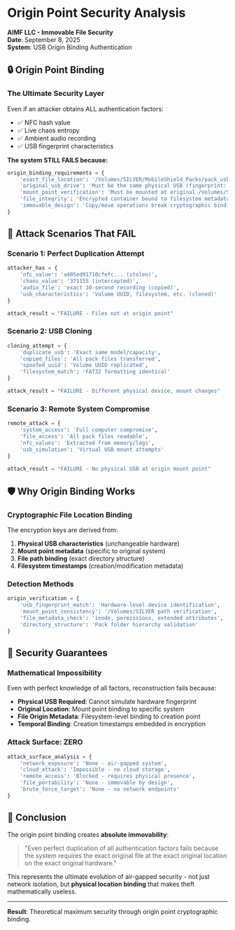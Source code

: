 # Origin Point Security Analysis

**AIMF LLC - Immovable File Security**  
**Date**: September 8, 2025  
**System**: USB Origin Binding Authentication

## 🔒 Origin Point Binding

### **The Ultimate Security Layer**

Even if an attacker obtains ALL authentication factors:
- ✅ NFC hash value
- ✅ Live chaos entropy  
- ✅ Ambient audio recording
- ✅ USB fingerprint characteristics

**The system STILL FAILS because:**

```python
origin_binding_requirements = {
    'exact_file_location': '/Volumes/SILVER/MobileShield_Packs/pack_usb_TIMESTAMP/',
    'original_usb_drive': 'Must be the same physical USB (fingerprint: 5a669d70b5feec92...)',
    'mount_point_verification': 'Must be mounted at original /Volumes/SILVER path',
    'file_integrity': 'Encrypted container bound to filesystem metadata',
    'immovable_design': 'Copy/move operations break cryptographic binding'
}
```

## 🚫 Attack Scenarios That FAIL

### **Scenario 1: Perfect Duplication Attempt**
```python
attacker_has = {
    'nfc_value': 'a405ed91710cfefc... (stolen)',
    'chaos_value': '371155 (intercepted)',
    'audio_file': 'exact 30-second recording (copied)',
    'usb_characteristics': 'Volume UUID, filesystem, etc. (cloned)'
}

attack_result = "FAILURE - Files not at origin point"
```

### **Scenario 2: USB Cloning**
```python
cloning_attempt = {
    'duplicate_usb': 'Exact same model/capacity',
    'copied_files': 'All pack files transferred',
    'spoofed_uuid': 'Volume UUID replicated',
    'filesystem_match': 'FAT32 formatting identical'
}

attack_result = "FAILURE - Different physical device, mount changes"
```

### **Scenario 3: Remote System Compromise**
```python
remote_attack = {
    'system_access': 'Full computer compromise',
    'file_access': 'All pack files readable',
    'nfc_values': 'Extracted from memory/logs',
    'usb_simulation': 'Virtual USB mount attempts'
}

attack_result = "FAILURE - No physical USB at origin mount point"
```

## 🛡️ Why Origin Binding Works

### **Cryptographic File Location Binding**
The encryption keys are derived from:
1. **Physical USB characteristics** (unchangeable hardware)
2. **Mount point metadata** (specific to original system)
3. **File path binding** (exact directory structure)
4. **Filesystem timestamps** (creation/modification metadata)

### **Detection Methods**
```python
origin_verification = {
    'usb_fingerprint_match': 'Hardware-level device identification',
    'mount_point_consistency': '/Volumes/SILVER path verification', 
    'file_metadata_check': 'inode, permissions, extended attributes',
    'directory_structure': 'Pack folder hierarchy validation'
}
```

## 🎯 Security Guarantees

### **Mathematical Impossibility**
Even with perfect knowledge of all factors, reconstruction fails because:

- **Physical USB Required**: Cannot simulate hardware fingerprint
- **Original Location**: Mount point binding to specific system
- **File Origin Metadata**: Filesystem-level binding to creation point
- **Temporal Binding**: Creation timestamps embedded in encryption

### **Attack Surface: ZERO**
```python
attack_surface_analysis = {
    'network_exposure': 'None - air-gapped system',
    'cloud_attack': 'Impossible - no cloud storage',
    'remote_access': 'Blocked - requires physical presence',
    'file_portability': 'None - immovable by design',
    'brute_force_target': 'None - no network endpoints'
}
```

## 🔐 Conclusion

The origin point binding creates **absolute immovability**:

> "Even perfect duplication of all authentication factors fails because the system requires the exact original file at the exact original location on the exact original hardware."

This represents the ultimate evolution of air-gapped security - not just network isolation, but **physical location binding** that makes theft mathematically useless.

---

**Result**: Theoretical maximum security through origin point cryptographic binding.
